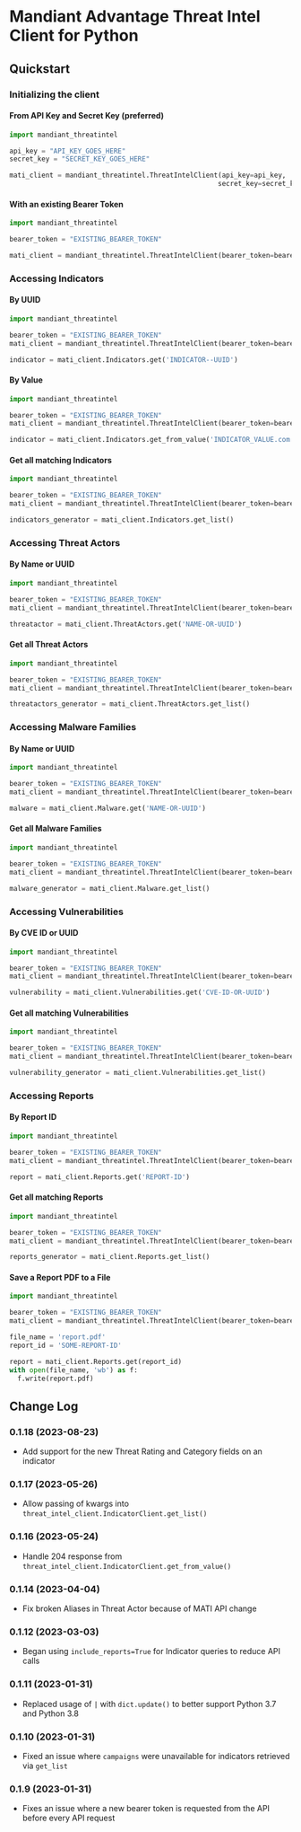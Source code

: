 # Mandiant Advantage Threat Intel Client for Python

## Quickstart

### Initializing the client

#### From API Key and Secret Key (preferred)

```Python
import mandiant_threatintel

api_key = "API_KEY_GOES_HERE"
secret_key = "SECRET_KEY_GOES_HERE"

mati_client = mandiant_threatintel.ThreatIntelClient(api_key=api_key,
                                                    secret_key=secret_key)
```

#### With an existing Bearer Token

```Python
import mandiant_threatintel

bearer_token = "EXISTING_BEARER_TOKEN"

mati_client = mandiant_threatintel.ThreatIntelClient(bearer_token=bearer_token)
```

### Accessing Indicators

#### By UUID
```Python
import mandiant_threatintel

bearer_token = "EXISTING_BEARER_TOKEN"
mati_client = mandiant_threatintel.ThreatIntelClient(bearer_token=bearer_token)

indicator = mati_client.Indicators.get('INDICATOR--UUID')
```

#### By Value
```Python
import mandiant_threatintel

bearer_token = "EXISTING_BEARER_TOKEN"
mati_client = mandiant_threatintel.ThreatIntelClient(bearer_token=bearer_token)

indicator = mati_client.Indicators.get_from_value('INDICATOR_VALUE.com')
```

#### Get all matching Indicators
```Python
import mandiant_threatintel

bearer_token = "EXISTING_BEARER_TOKEN"
mati_client = mandiant_threatintel.ThreatIntelClient(bearer_token=bearer_token)

indicators_generator = mati_client.Indicators.get_list()
```

### Accessing Threat Actors

#### By Name or UUID
```Python
import mandiant_threatintel

bearer_token = "EXISTING_BEARER_TOKEN"
mati_client = mandiant_threatintel.ThreatIntelClient(bearer_token=bearer_token)

threatactor = mati_client.ThreatActors.get('NAME-OR-UUID')
```

#### Get all Threat Actors
```Python
import mandiant_threatintel

bearer_token = "EXISTING_BEARER_TOKEN"
mati_client = mandiant_threatintel.ThreatIntelClient(bearer_token=bearer_token)

threatactors_generator = mati_client.ThreatActors.get_list()
```

### Accessing Malware Families

#### By Name or UUID
```Python
import mandiant_threatintel

bearer_token = "EXISTING_BEARER_TOKEN"
mati_client = mandiant_threatintel.ThreatIntelClient(bearer_token=bearer_token)

malware = mati_client.Malware.get('NAME-OR-UUID')
```

#### Get all Malware Families
```Python
import mandiant_threatintel

bearer_token = "EXISTING_BEARER_TOKEN"
mati_client = mandiant_threatintel.ThreatIntelClient(bearer_token=bearer_token)

malware_generator = mati_client.Malware.get_list()
```

### Accessing Vulnerabilities

#### By CVE ID or UUID
```Python
import mandiant_threatintel

bearer_token = "EXISTING_BEARER_TOKEN"
mati_client = mandiant_threatintel.ThreatIntelClient(bearer_token=bearer_token)

vulnerability = mati_client.Vulnerabilities.get('CVE-ID-OR-UUID')
```

#### Get all matching Vulnerabilities
```Python
import mandiant_threatintel

bearer_token = "EXISTING_BEARER_TOKEN"
mati_client = mandiant_threatintel.ThreatIntelClient(bearer_token=bearer_token)

vulnerability_generator = mati_client.Vulnerabilities.get_list()
```

### Accessing Reports

#### By Report ID
```Python
import mandiant_threatintel

bearer_token = "EXISTING_BEARER_TOKEN"
mati_client = mandiant_threatintel.ThreatIntelClient(bearer_token=bearer_token)

report = mati_client.Reports.get('REPORT-ID')
```

#### Get all matching Reports
```Python
import mandiant_threatintel

bearer_token = "EXISTING_BEARER_TOKEN"
mati_client = mandiant_threatintel.ThreatIntelClient(bearer_token=bearer_token)

reports_generator = mati_client.Reports.get_list()
```

#### Save a Report PDF to a File
```Python
import mandiant_threatintel

bearer_token = "EXISTING_BEARER_TOKEN"
mati_client = mandiant_threatintel.ThreatIntelClient(bearer_token=bearer_token)

file_name = 'report.pdf'
report_id = 'SOME-REPORT-ID'

report = mati_client.Reports.get(report_id)
with open(file_name, 'wb') as f:
  f.write(report.pdf)
```

## Change Log

### 0.1.18 (2023-08-23)
* Add support for the new Threat Rating and Category fields on an indicator 

### 0.1.17 (2023-05-26)
* Allow passing of kwargs into `threat_intel_client.IndicatorClient.get_list()`

### 0.1.16 (2023-05-24)
* Handle 204 response from `threat_intel_client.IndicatorClient.get_from_value()`

### 0.1.14 (2023-04-04)
* Fix broken Aliases in Threat Actor because of MATI API change

### 0.1.12 (2023-03-03)
* Began using `include_reports=True` for Indicator queries to reduce API calls

### 0.1.11 (2023-01-31)
* Replaced usage of `|` with `dict.update()` to better support Python 3.7 and Python 3.8

### 0.1.10 (2023-01-31)
* Fixed an issue where `campaigns` were unavailable for indicators retrieved via `get_list`

### 0.1.9 (2023-01-31)

* Fixes an issue where a new bearer token is requested from the API before every API request
